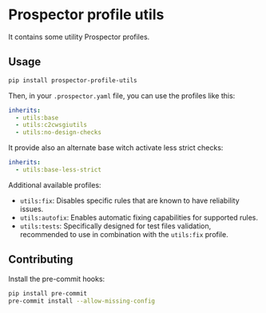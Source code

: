 # Prospector profile utils

It contains some utility Prospector profiles.

## Usage

```bash
pip install prospector-profile-utils
```

Then, in your `.prospector.yaml` file, you can use the profiles like this:

```yaml
inherits:
  - utils:base
  - utils:c2cwsgiutils
  - utils:no-design-checks
```

It provide also an alternate base witch activate less strict checks:

```yaml
inherits:
  - utils:base-less-strict
```

Additional available profiles:

- `utils:fix`: Disables specific rules that are known to have reliability issues.
- `utils:autofix`: Enables automatic fixing capabilities for supported rules.
- `utils:tests`: Specifically designed for test files validation, recommended to use in combination with the `utils:fix` profile.

## Contributing

Install the pre-commit hooks:

```bash
pip install pre-commit
pre-commit install --allow-missing-config
```
